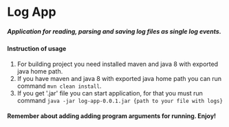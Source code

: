 # Log App

##### Application for reading, parsing and saving log files as single log events.

#### Instruction of usage

1. For building project you need installed maven and java 8 with exported java home path.
2. If you have maven and java 8 with exported java home path you can run command 
`mvn clean install`.
3. If you get '.jar' file you can start application, for that you must run command
`java -jar log-app-0.0.1.jar {path to your file with logs}`

#### Remember about adding adding program arguments for running. Enjoy!
